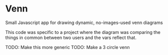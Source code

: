 Venn
====

Small Javascript app for drawing dynamic, no-images-used venn diagrams


This code was specific to a project where the diagram was comparing the things in common between two users and the vars reflect that.

TODO: Make this more generic
TODO: Make a 3 circle venn
